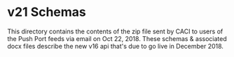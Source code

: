 # v21 Schemas

This directory contains the contents of the zip file sent by CACI to users
of the Push Port feeds via email on Oct 22, 2018. These schemas & associated
docx files describe the new v16 api that's due to go live in December 2018.
